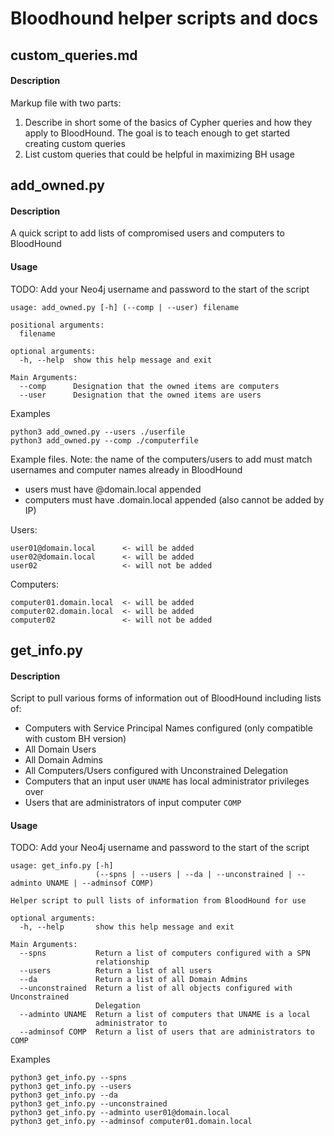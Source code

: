 # Bloodhound helper scripts and docs

## custom_queries.md

#### Description

Markup file with two parts:
1. Describe in short some of the basics of Cypher queries and how they apply to BloodHound. The goal is to teach enough to get started creating custom queries
2. List custom queries that could be helpful in maximizing BH usage 

## add_owned.py

#### Description

A quick script to add lists of compromised users and computers to BloodHound

#### Usage

TODO:
Add your Neo4j username and password to the start of the script

```
usage: add_owned.py [-h] (--comp | --user) filename

positional arguments:
  filename

optional arguments:
  -h, --help  show this help message and exit

Main Arguments:
  --comp      Designation that the owned items are computers
  --user      Designation that the owned items are users
```

Examples
```
python3 add_owned.py --users ./userfile
python3 add_owned.py --comp ./computerfile
```

Example files. Note: the name of the computers/users to add must match usernames and computer names already in BloodHound
- users must have @domain.local appended
- computers must have .domain.local appended (also cannot be added by IP)

Users:
```
user01@domain.local      <- will be added
user02@domain.local      <- will be added
user02                   <- will not be added  
```
Computers:
```
computer01.domain.local  <- will be added
computer02.domain.local  <- will be added
computer02               <- will not be added
```

## get_info.py

#### Description

Script to pull various forms of information out of BloodHound including lists of:
- Computers with Service Principal Names configured (only compatible with custom BH version)
- All Domain Users
- All Domain Admins
- All Computers/Users configured with Unconstrained Delegation
- Computers that an input user ```UNAME``` has local administrator privileges over
- Users that are administrators of input computer ```COMP```

#### Usage

TODO:
Add your Neo4j username and password to the start of the script

```
usage: get_info.py [-h]
                   (--spns | --users | --da | --unconstrained | --adminto UNAME | --adminsof COMP)

Helper script to pull lists of information from BloodHound for use

optional arguments:
  -h, --help       show this help message and exit

Main Arguments:
  --spns           Return a list of computers configured with a SPN
                   relationship
  --users          Return a list of all users
  --da             Return a list of all Domain Admins
  --unconstrained  Return a list of all objects configured with Unconstrained
                   Delegation
  --adminto UNAME  Return a list of computers that UNAME is a local
                   administrator to
  --adminsof COMP  Return a list of users that are administrators to COMP
```

Examples
```
python3 get_info.py --spns
python3 get_info.py --users
python3 get_info.py --da
python3 get_info.py --unconstrained
python3 get_info.py --adminto user01@domain.local
python3 get_info.py --adminsof computer01.domain.local
```
